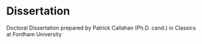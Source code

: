 # Dissertation
Doctoral Dissertation prepared by Patrick Callahan (Ph.D. cand.) in Classics at Fordham University
